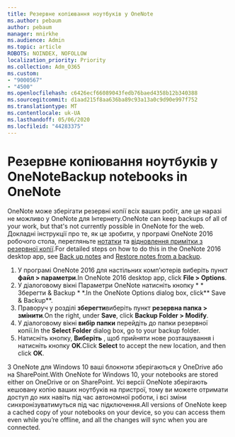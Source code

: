 ```yaml
---
title: Резервне копіювання ноутбуків у OneNote
ms.author: pebaum
author: pebaum
manager: mnirkhe
ms.audience: Admin
ms.topic: article
ROBOTS: NOINDEX, NOFOLLOW
localization_priority: Priority
ms.collection: Adm_O365
ms.custom:
- "9000567"
- "4500"
ms.openlocfilehash: c6426ecf66089043fedb76baed4358b12b340388
ms.sourcegitcommit: d1aad215f8aa636ba89c93a13a0c9d90e997f752
ms.translationtype: MT
ms.contentlocale: uk-UA
ms.lasthandoff: 05/06/2020
ms.locfileid: "44283375"
---
```

# <a name="backup-notebooks-in-onenote"></a><span data-ttu-id="fbfa3-102">Резервне копіювання ноутбуків у OneNote</span><span class="sxs-lookup"><span data-stu-id="fbfa3-102">Backup notebooks in OneNote</span></span>

<span data-ttu-id="fbfa3-103">OneNote може зберігати резервні копії всіх ваших робіт, але це наразі не можливо у OneNote для Інтернету.</span><span class="sxs-lookup"><span data-stu-id="fbfa3-103">OneNote can keep backups of all of your work, but that's not currently possible in OneNote for the web.</span></span> <span data-ttu-id="fbfa3-104">Докладні інструкції про те, як це зробити, у програмі OneNote 2016 робочого стола, перегляньте [нотатки](https://support.office.com/article/back-up-notes-f58b34b0-611d-435e-87fa-7942a1767af4#id0eaabaaa=2016,_2013,_2010) та [відновлення примітки з резервної копії](https://support.microsoft.com/office/restore-notes-from-a-backup-5daf9cb0-6769-4998-a5de-f044fdd0d831).</span><span class="sxs-lookup"><span data-stu-id="fbfa3-104">For detailed steps on how to do this in the OneNote 2016 desktop app, see [Back up notes](https://support.office.com/article/back-up-notes-f58b34b0-611d-435e-87fa-7942a1767af4#id0eaabaaa=2016,_2013,_2010) and [Restore notes from a backup](https://support.microsoft.com/office/restore-notes-from-a-backup-5daf9cb0-6769-4998-a5de-f044fdd0d831).</span></span>

1. <span data-ttu-id="fbfa3-105">У програмі OneNote 2016 для настільних комп'ютерів виберіть пункт **файл > параметри**.</span><span class="sxs-lookup"><span data-stu-id="fbfa3-105">In OneNote 2016 desktop app, click **File > Options**.</span></span>
2. <span data-ttu-id="fbfa3-106">У діалоговому вікні Параметри OneNote натисніть кнопку \* \* Зберегти & Backup \* \*.</span><span class="sxs-lookup"><span data-stu-id="fbfa3-106">In the OneNote Options dialog box, click\*\* Save & Backup\*\*.</span></span>
3. <span data-ttu-id="fbfa3-107">Праворуч у розділі **зберегти**виберіть пункт **резервна папка > змінити**.</span><span class="sxs-lookup"><span data-stu-id="fbfa3-107">On the right, under **Save**, click **Backup Folder > Modify**.</span></span>
4. <span data-ttu-id="fbfa3-108">У діалоговому вікні **вибір папки** перейдіть до папки резервної копії.</span><span class="sxs-lookup"><span data-stu-id="fbfa3-108">In the **Select Folder** dialog box, go to your backup folder.</span></span>
5. <span data-ttu-id="fbfa3-109">Натисніть кнопку, **Виберіть** , щоб прийняти нове розташування і натисніть кнопку **OK**.</span><span class="sxs-lookup"><span data-stu-id="fbfa3-109">Click **Select** to accept the new location, and then click **OK**.</span></span>

<span data-ttu-id="fbfa3-110">З OneNote для Windows 10 ваші блокноти зберігаються у OneDrive або на SharePoint.</span><span class="sxs-lookup"><span data-stu-id="fbfa3-110">With OneNote for Windows 10, your notebooks are stored either on OneDrive or on SharePoint.</span></span> <span data-ttu-id="fbfa3-111">Усі версії OneNote зберігають кешовану копію ваших ноутбуків на пристрої, тому ви можете отримати доступ до них навіть під час автономної роботи, і всі зміни синхронізуватимуться під час підключення.</span><span class="sxs-lookup"><span data-stu-id="fbfa3-111">All versions of OneNote keep a cached copy of your notebooks on your device, so you can access them even while you’re offline, and all the changes will sync when you are connected.</span></span>
